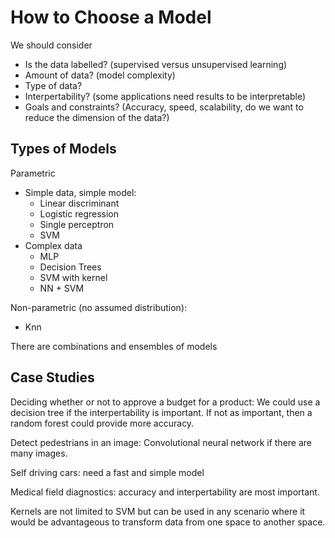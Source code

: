 # How to Choose a Model

We should consider

- Is the data labelled? (supervised versus unsupervised learning)
- Amount of data? (model complexity)
- Type of data?
- Interpertability? (some applications need results to be interpretable)
- Goals and constraints? (Accuracy, speed, scalability, do we want to reduce the dimension of the data?)

## Types of Models

Parametric

- Simple data, simple model:
    - Linear discriminant
    - Logistic regression
    - Single perceptron
    - SVM
- Complex data
    - MLP
    - Decision Trees
    - SVM with kernel
    - NN + SVM

Non-parametric (no assumed distribution):

- Knn

There are combinations and ensembles of models

## Case Studies

Deciding whether or not to approve a budget for a product: We could use a decision tree if the interpertability is important. If not as important, then a random forest could provide more accuracy.

Detect pedestrians in an image: Convolutional neural network if there are many images.

Self driving cars: need a fast and simple model

Medical field diagnostics: accuracy and interpertability are most important.

Kernels are not limited to SVM but can be used in any scenario where it would be advantageous to transform data from one space to another space.
